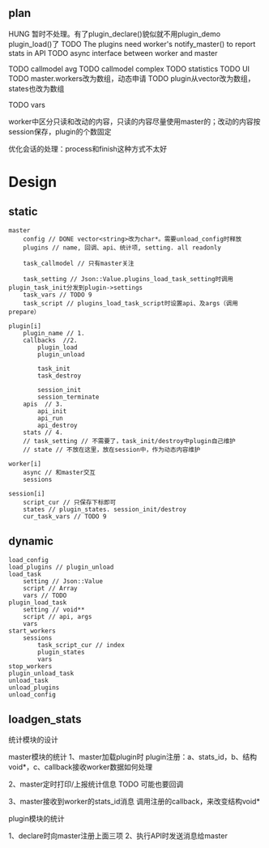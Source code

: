 ﻿
## plan

HUNG 暂时不处理。有了plugin_declare()貌似就不用plugin_demo plugin_load()了
TODO The plugins need worker's notify_master() to report stats in API
TODO async interface between worker and master

TODO callmodel avg
TODO callmodel complex
TODO statistics
TODO UI
TODO master.workers改为数组，动态申请
TODO plugin从vector改为数组，states也改为数组

TODO vars
        
worker中区分只读和改动的内容，只读的内容尽量使用master的；改动的内容按session保存，plugin的个数固定

优化会话的处理：process和finish这种方式不太好

# Design

## static

    master
        config // DONE vector<string>改为char*。需要unload_config时释放
        plugins // name, 回调、api、统计项, setting. all readonly

        task_callmodel // 只有master关注

        task_setting // Json::Value.plugins_load_task_setting时调用plugin_task_init分发到plugin->settings
        task_vars // TODO 9
        task_script // plugins_load_task_script时设置api、及args（调用prepare）

    plugin[i]
        plugin_name // 1.
        callbacks  //2.
            plugin_load
            plugin_unload

            task_init
            task_destroy
    
            session_init
            session_terminate
        apis  // 3.
            api_init
            api_run
            api_destroy
        stats // 4.
        // task_setting // 不需要了，task_init/destroy中plugin自己维护
        // state // 不放在这里，放在session中，作为动态内容维护

    worker[i]
        async // 和master交互
        sessions

    session[i]
        script_cur // 只保存下标即可
        states // plugin_states. session_init/destroy
        cur_task_vars // TODO 9

## dynamic

    load_config
    load_plugins // plugin_unload
    load_task
        setting // Json::Value
        script // Array
        vars // TODO
    plugin_load_task
        setting // void**
        script // api, args
        vars
    start_workers
        sessions
            task_script_cur // index
            plugin_states
            vars
    stop_workers
    plugin_unload_task
    unload_task
    unload_plugins
    unload_config
    
## loadgen_stats

统计模块的设计

master模块的统计
1、master加载plugin时
plugin注册：a、stats_id，b、结构void*，c、callback接收worker数据如何处理

2、master定时打印/上报统计信息
TODO 可能也要回调

3、master接收到worker的stats_id消息
调用注册的callback，来改变结构void*

plugin模块的统计

1、declare时向master注册上面三项
2、执行API时发送消息给master
